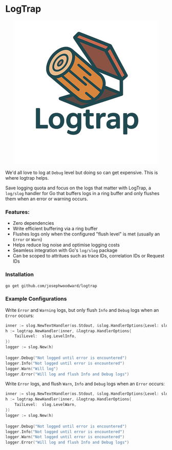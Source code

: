 # LogTrap

<div align="center">

<img alt="Logtrap Logo" height="450" src="/logtrap_logo_450x450.png" />

</div>

We'd all love to log at `Debug` level but doing so can get expensive. This is where logtrap helps. 

Save logging quota and focus on the logs that matter with LogTrap, a `log/slog` handler for Go that buffers logs in a ring buffer and only flushes them when an error or warning occurs.


### Features:

- Zero dependencies
- Write efficient buffering via a ring buffer
- Flushes logs only when the configured "flush level" is met (usually an `Error` or `Warn`)
- Helps reduce log noise and optimise logging costs
- Seamless integration with Go's `log/slog` package
- Can be scoped to attritues such as trace IDs, correlation IDs or Request IDs

### Installation

```sh
go get github.com/josephwoodward/logtrap
```

### Example Configurations

Write `Error` and `Warning` logs, but only flush `Info` and `Debug` logs when an `Error` occurs:

```go
inner := slog.NewTextHandler(os.Stdout, &slog.HandlerOptions{Level: slog.LevelDebug})
h := logtrap.NewHandler(inner, &logtrap.HandlerOptions{
	TailLevel:  slog.LevelInfo,
})
logger := slog.New(h)

logger.Debug("Not logged until error is encountered")
logger.Info("Not logged until error is encountered")
logger.Warn("Will log")
logger.Error("Will log and flush Info and Debug logs")
```

Write `Error` logs, and flush `Warn`, `Info` and `Debug` logs when an `Error` occurs:

```go
inner := slog.NewTextHandler(os.Stdout, &slog.HandlerOptions{Level: slog.LevelDebug})
h := logtrap.NewHandler(inner, &logtrap.HandlerOptions{
	TailLevel:  slog.LevelWarn,
})
logger := slog.New(h)

logger.Debug("Not logged until error is encountered")
logger.Info("Not logged until error is encountered")
logger.Warn("Not logged until error is encountered")
logger.Error("Will log and flush Info and Debug logs")
```
